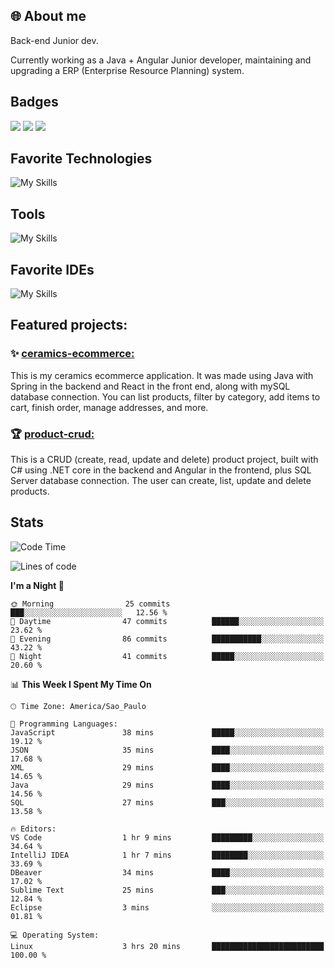 ## 🌐 About me
Back-end Junior dev.

Currently working as a Java + Angular Junior developer, maintaining and upgrading a ERP (Enterprise Resource Planning) system.


## Badges

<div style="display: inline_block">
  <a href="https://www.credly.com/badges/bc4739f2-3a6a-4965-9292-0904b55d9652/public_url"><img src="https://github.com/user-attachments/assets/0c2e9028-389c-426c-b849-4bd29abbc0cb"></img></a>
  <a href="https://www.credly.com/badges/b0f4b2f6-34ec-4c0b-880f-cde76b902026/public_url"><img src="https://github.com/user-attachments/assets/07231ffe-f6b7-424a-bcc4-543fa6b2d97f"></img></a>
  <a href="https://www.credly.com/badges/63f31529-f407-4018-99b5-57cff1406859"><img src="https://github.com/user-attachments/assets/8d692ed8-6378-45f1-953d-ee95101adbcf"></img></a>

</div>

## Favorite Technologies

![My Skills](https://go-skill-icons.vercel.app/api/icons?i=java,spring,react,angular,typescript,javascript,cs,dotnet&perline=4&titles=true)

## Tools

![My Skills](https://go-skill-icons.vercel.app/api/icons?i=aws,gitlab,git,docker&perline=4&titles=true)

## Favorite IDEs

![My Skills](https://go-skill-icons.vercel.app/api/icons?i=idea,webstorm&perline=3&titles=true)

## Featured projects: 

### :sparkles: [ceramics-ecommerce:](https://github.com/marianarossi/ceramics-ecommerce-API)
This is my ceramics ecommerce application. It was made using Java with Spring in the backend and React in the front end, along with mySQL database connection. You can list products, filter by category, add items to cart, finish order, manage addresses, and more.

### :trophy: [product-crud:](https://github.com/marianarossi/.netCore-product-webAPI)
This is a CRUD (create, read, update and delete) product project, built with C# using .NET core in the backend and Angular in the frontend, plus SQL Server database connection. The user can create, list, update and delete products. 


## Stats

<!--START_SECTION:waka-->
![Code Time](http://img.shields.io/badge/Code%20Time-282%20hrs%2010%20mins-blue)

![Lines of code](https://img.shields.io/badge/From%20Hello%20World%20I%27ve%20Written-41.2%20thousand%20lines%20of%20code-blue)

**I'm a Night 🦉** 

```text
🌞 Morning                25 commits          ███░░░░░░░░░░░░░░░░░░░░░░   12.56 % 
🌆 Daytime                47 commits          ██████░░░░░░░░░░░░░░░░░░░   23.62 % 
🌃 Evening                86 commits          ███████████░░░░░░░░░░░░░░   43.22 % 
🌙 Night                  41 commits          █████░░░░░░░░░░░░░░░░░░░░   20.60 % 
```


📊 **This Week I Spent My Time On** 

```text
🕑︎ Time Zone: America/Sao_Paulo

💬 Programming Languages: 
JavaScript               38 mins             █████░░░░░░░░░░░░░░░░░░░░   19.12 % 
JSON                     35 mins             ████░░░░░░░░░░░░░░░░░░░░░   17.68 % 
XML                      29 mins             ████░░░░░░░░░░░░░░░░░░░░░   14.65 % 
Java                     29 mins             ████░░░░░░░░░░░░░░░░░░░░░   14.56 % 
SQL                      27 mins             ███░░░░░░░░░░░░░░░░░░░░░░   13.58 % 

🔥 Editors: 
VS Code                  1 hr 9 mins         █████████░░░░░░░░░░░░░░░░   34.64 % 
IntelliJ IDEA            1 hr 7 mins         ████████░░░░░░░░░░░░░░░░░   33.69 % 
DBeaver                  34 mins             ████░░░░░░░░░░░░░░░░░░░░░   17.02 % 
Sublime Text             25 mins             ███░░░░░░░░░░░░░░░░░░░░░░   12.84 % 
Eclipse                  3 mins              ░░░░░░░░░░░░░░░░░░░░░░░░░   01.81 % 

💻 Operating System: 
Linux                    3 hrs 20 mins       █████████████████████████   100.00 % 
```


<!--END_SECTION:waka-->
